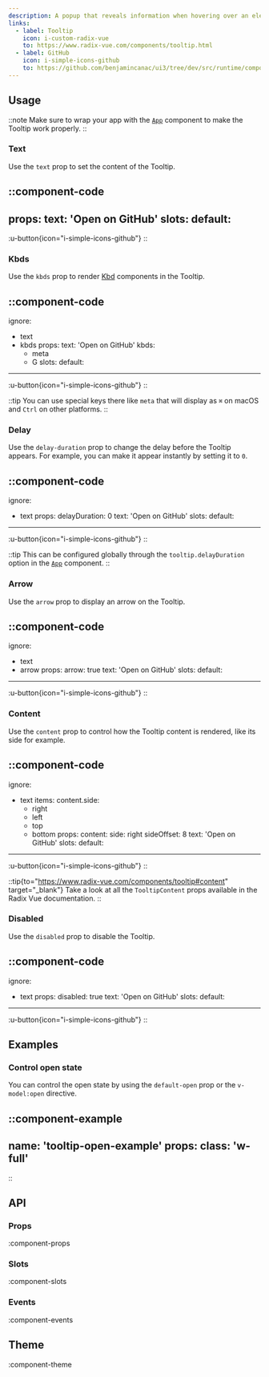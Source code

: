 ```yaml
---
description: A popup that reveals information when hovering over an element.
links:
  - label: Tooltip
    icon: i-custom-radix-vue
    to: https://www.radix-vue.com/components/tooltip.html
  - label: GitHub
    icon: i-simple-icons-github
    to: https://github.com/benjamincanac/ui3/tree/dev/src/runtime/components/Tooltip.vue
---
```


## Usage

::note
Make sure to wrap your app with the [`App`](/components/app) component to make the Tooltip work properly.
::

### Text

Use the `text` prop to set the content of the Tooltip.

::component-code
---
props:
  text: 'Open on GitHub'
slots:
  default: <UButton icon="i-simple-icons-github" />
---

:u-button{icon="i-simple-icons-github"}
::

### Kbds

Use the `kbds` prop to render [Kbd](/components/kbd) components in the Tooltip.

::component-code
---
ignore:
  - text
  - kbds
props:
  text: 'Open on GitHub'
  kbds:
    - meta
    - G
slots:
  default: <UButton icon="i-simple-icons-github" />
---

:u-button{icon="i-simple-icons-github"}
::

::tip
You can use special keys there like `meta` that will display as `⌘` on macOS and `Ctrl` on other platforms.
::

### Delay

Use the `delay-duration` prop to change the delay before the Tooltip appears. For example, you can make it appear instantly by setting it to `0`.

::component-code
---
ignore:
  - text
props:
  delayDuration: 0
  text: 'Open on GitHub'
slots:
  default: <UButton icon="i-simple-icons-github" />
---

:u-button{icon="i-simple-icons-github"}
::

::tip
This can be configured globally through the `tooltip.delayDuration` option in the [`App`](/components/app) component.
::

### Arrow

Use the `arrow` prop to display an arrow on the Tooltip.

::component-code
---
ignore:
  - text
  - arrow
props:
  arrow: true
  text: 'Open on GitHub'
slots:
  default: <UButton icon="i-simple-icons-github" />
---

:u-button{icon="i-simple-icons-github"}
::

### Content

Use the `content` prop to control how the Tooltip content is rendered, like its side for example.

::component-code
---
ignore:
  - text
items:
  content.side:
    - right
    - left
    - top
    - bottom
props:
  content:
    side: right
    sideOffset: 8
  text: 'Open on GitHub'
slots:
  default: <UButton icon="i-simple-icons-github" />
---

:u-button{icon="i-simple-icons-github"}
::

::tip{to="https://www.radix-vue.com/components/tooltip#content" target="_blank"}
Take a look at all the `TooltipContent` props available in the Radix Vue documentation.
::

### Disabled

Use the `disabled` prop to disable the Tooltip.

::component-code
---
ignore:
  - text
props:
  disabled: true
  text: 'Open on GitHub'
slots:
  default: <UButton icon="i-simple-icons-github" />
---

:u-button{icon="i-simple-icons-github"}
::

## Examples

### Control open state

You can control the open state by using the `default-open` prop or the `v-model:open` directive.

::component-example
---
name: 'tooltip-open-example'
props:
  class: 'w-full'
---
::

## API

### Props

:component-props

### Slots

:component-slots

### Events

:component-events

## Theme

:component-theme
